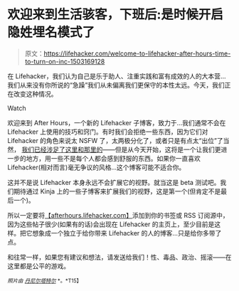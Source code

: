 # 欢迎来到生活骇客，下班后:是时候开启隐姓埋名模式了

> 原文：<https://lifehacker.com/welcome-to-lifehacker-after-hours-time-to-turn-on-inc-1503169128>

在 Lifehacker，我们认为自己是乐于助人、注重实践和富有成效的人的大本营...我们从来没有你所说的“急躁”我们从未偏离我们更保守的本性太远。今天，我们正在改变这种情况。

Watch

欢迎来到 After Hours，一个新的 Lifehacker 子博客，致力于...我们通常不会在 Lifehacker 上使用的技巧和窍门。有时我们会拒绝一些东西，因为它们对 Lifehacker 的角色来说太 NSFW 了，太两极分化了，或者只是有点太“出位”了当然， [我们已经涉足了这里和那里的](https://lifehacker.com/how-to-practice-safe-sexting-without-resorting-to-digi-698798261)——但是从今天开始，这将是一个让我们更进一步的地方，用一些不是每个人都会感到舒服的东西。如果你一直喜欢 Lifehacker(相对而言)毫无争议的风格...这个博客可能不适合你。

这并不是说 Lifehacker 本身永远不会扩展它的视野。就当这是 beta 测试吧。我们期待通过 Kinja 上的一些子博客来扩展我们的视野，这是第一个(但肯定不是最后一个)。

所以一定要将[【afterhours.lifehacker.com】](http://afterhours.lifehacker.com)添加到你的书签或 RSS 订阅源中，因为这些帖子很少(如果有的话)会出现在 Lifehacker 的主页上，至少目前是这样。把它想象成一个独立于给你带来 Lifehacker 的人的博客...只是给你多带了点。

和往常一样，如果您有建议和想法，请发送给我们！性、毒品、政治、摇滚——在这里都是公平的游戏。

<small>*照片由*</small> [<small>*丹尼尔塔特尔*</small>](http://www.flickr.com/photos/dt10111/2870484342/) <small>*。*T15】</small>